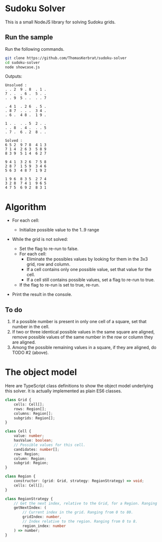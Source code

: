 # Sudoku Solver

This is a small NodeJS library for solving Sudoku grids.

## Run the sample

Run the following commands.

``` bash
git clone https://github.com/ThomasKerbrat/sudoku-solver
cd sudoku-solver
node showcase.js
```

Outputs:

```
Unsolved :
. . 2  9 . 8  . 1 .
7 . .  . 6 .  5 . .
. . 9  5 . .  . . 7

. 4 1  . 2 6  . 5 .
. 8 7  . . .  3 4 .
. 6 .  4 8 .  1 9 .

1 . .  . . 5  2 . .
. . 8  . 4 .  . . 5
. 7 .  6 . 2  8 . .

Solved :
6 5 2  9 7 8  4 1 3
7 1 4  2 6 3  5 8 9
8 3 9  5 1 4  6 2 7

9 4 1  3 2 6  7 5 8
2 8 7  1 5 9  3 4 6
5 6 3  4 8 7  1 9 2

1 9 6  8 3 5  2 7 4
3 2 8  7 4 1  9 6 5
4 7 5  6 9 2  8 3 1
```



# Algorithm

- For each cell:
    - Initialize possible value to the 1..9 range

- While the grid is not solved:
    - Set the flag to re-run to false.
    - For each cell:
        - Eliminate the possibles values by looking for them in the 3x3 grid, row and column.
        - If a cell contains only one possible value, set that value for the cell.
        - If a cell still contains possible values, set a flag to re-run to true.
    - If the flag to re-run is set to true, re-run.

- Print the result in the console.

## To do

1. If a possible number is present in only one cell of a square, set that number in the cell.
2. If two or three identical possible values in the same square are aligned, remove possible values of the same number in the row or column they are aligned.
3. Among the possible remaining values in a square, if they are aligned, do TODO #2 (above).



# The object model

Here are TypeScript class definitions to show the object model underlying this solver.
It is actually implemented as plain ES6 classes.

``` typescript
class Grid {
    cells: Cell[];
    rows: Region[];
    columns: Region[];
    subgrids: Region[];
}

class Cell {
    value: number;
    hasValue: boolean;
    // Possible values for this cell.
    candidates: number[];
    row: Region;
    column: Region;
    subgrid: Region;
}

class Region {
    constructor: (grid: Grid, strategy: RegionStrategy) => void;
    cells: Cell[];
}

class RegionStrategy {
    // Get the next index, relative to the Grid, for a Region. Ranging from 0 to 80.
    getNextIndex: (
        // Current index in the grid. Ranging from 0 to 80.
        gridIndex: number,
        // Index relative to the region. Ranging from 0 to 8.
        region_index: number
    ) => number;
}
```
